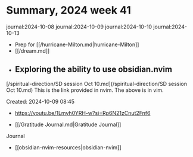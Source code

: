 # Summary, 2024 week 41

journal:2024-10-08
journal:2024-10-09
journal:2024-10-10
journal:2024-10-13

-  Prep for [[/hurricane-Milton.md|hurricane-Milton]]
-  [[/dream.md]]
- ## Exploring the ability to use obsidian.nvim

[/spiritual-direction/SD session Oct 10.md](/spiritual-direction/SD session Oct 10.md) This is the link provided in nvim. The above is in vim.

Created: 2024-10-09 08:45

- <https://youtu.be/1Lmyh0YRH-w?si=Rp6N21zCnut2Fnf6>

- [[/Gratitude Journal.md|Gratitude Journal]]

Journal

- [[obsidian-nvim-resources|obsidian-nvim]]

